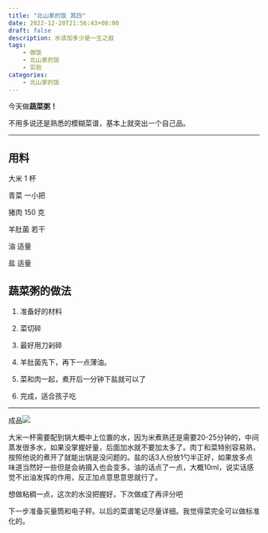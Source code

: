 ```yaml
---
title: "北山家的饭 其四"
date: 2022-12-20T21:56:43+08:00
draft: false 
description: 水该加多少是一生之敌
tags: 
    - 做饭
    - 北山家的饭
    - 实验
categories: 
    - 北山家的饭
---
```

今天做**蔬菜粥！**

不用多说还是熟悉的模糊菜谱，基本上就突出一个自己品。


----------

## 用料  

大米 1 杯

青菜 一小把

猪肉 150 克

羊肚菌 若干

油 适量

盐 适量

## 蔬菜粥的做法  

1.  准备好的材料

2.  菜切碎

3.  最好用刀剁碎

4.  羊肚菌先下，再下一点薄油。

5.  菜和肉一起，煮开后一分钟下盐就可以了

6.  完成，适合孩子吃

------------
成品![](https://s2.loli.net/2022/12/20/gHlDTLnMZkIfvae.jpg)

大米一杯需要配到锅大概中上位置的水，因为米煮熟还是需要20-25分钟的，中间蒸发很多水，如果没掌握好量，后面加水就不要加太多了。肉丁和菜特别容易熟，按照他说的煮开了就能出锅是没问题的。盐的话3人份放1勺半正好，如果放多点味道当然好一些但是会纳摄入也会变多。油的话点了一点，大概10ml，说实话感觉不出油发挥的作用，反正加点意思意思就行了。

想做粘稠一点，这次的水没把握好，下次做成了再评分吧

下一步准备买量筒和电子秤。以后的菜谱笔记尽量详细。我觉得菜完全可以做标准化的。



